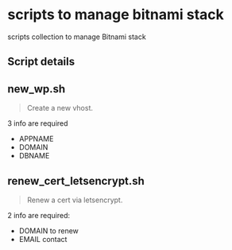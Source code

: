 # scripts to manage bitnami stack
scripts collection to manage Bitnami stack

## Script details

## new_wp.sh
> Create a new vhost. 

3 info are required
- APPNAME
- DOMAIN
- DBNAME

## renew_cert_letsencrypt.sh
> Renew a cert via letsencrypt.

2 info are required:
- DOMAIN to renew
- EMAIL contact

